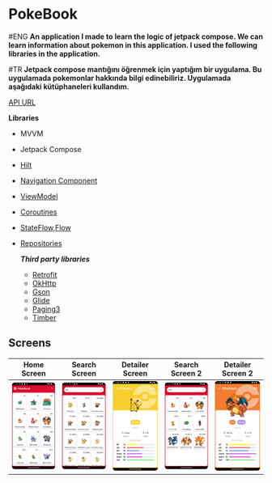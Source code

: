 # PokeBook

#ENG
**An application I made to learn the logic of jetpack compose. We can learn information about pokemon in this application. I used the following libraries in the application.** 

#TR
**Jetpack compose mantığını öğrenmek için yaptığım bir uygulama. Bu uygulamada pokemonlar hakkında bilgi edinebiliriz. Uygulamada aşağıdaki kütüphaneleri kullandım.** 

[API URL](https://pokeapi.co/docs/v2)

**Libraries**
+ MVVM
+ Jetpack Compose
+ [Hilt](https://developer.android.com/training/dependency-injection/hilt-android)
+ [Navigation Component](https://developer.android.com/guide/navigation/get-started) 
+ [ViewModel](https://developer.android.com/topic/libraries/architecture/viewmodel#implement)
+ [Coroutines](https://developer.android.com/kotlin/coroutines)
+ [StateFlow,Flow](https://developer.android.com/kotlin/flow/stateflow-and-sharedflow#livedata)
+ [Repositories](https://developer.android.com/topic/architecture#data-layer)
  
  ***Third party libraries***
  - [Retrofit](https://square.github.io/retrofit/)
  - [OkHttp](https://square.github.io/okhttp/recipes/)
  - [Gson](https://github.com/google/gson)
  - [Glide](https://github.com/bumptech/glide)
  - [Paging3](https://developer.android.com/topic/libraries/architecture/paging/v3-overview)
  - [Timber](https://github.com/JakeWharton/timber)

## Screens
| Home Screen | Search Screen | Detailer Screen | Search Screen 2                                       | Detailer Screen 2                                       |
| --- | --- | --- |-------------------------------------------------------|---------------------------------------------------------|
| <img src="screenshots/home_screen.png" width=150/> | <img src="screenshots/search_screen.png" width=150/> | <img src="screenshots/detailer_screen.png" width=150/> | <img src="screenshots/search_screen2.png" width=150/> | <img src="screenshots/detailer_screen2.png" width=150/> |
